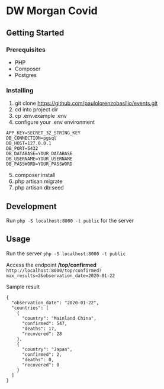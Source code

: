 # DW Morgan Covid

## Getting Started

### Prerequisites
- PHP
- Composer
- Postgres

### Installing
1. git clone https://github.com/paulolorenzobasilio/events.git
2. cd into project dir
3. cp .env.example .env
4. configure your .env environment 
```
APP_KEY=SECRET_32_STRING_KEY
DB_CONNECTION=pgsql
DB_HOST=127.0.0.1
DB_PORT=5432
DB_DATABASE=YOUR_DATABASE
DB_USERNAME=YOUR_USERNAME
DB_PASSWORD=YOUR_PASSWORD
```
5. composer install
6. php artisan migrate
7. php artisan db:seed

## Development
Run `php -S localhost:8000 -t public` for the server

## Usage
Run the server `php -S localhost:8000 -t public`

Access the endpoint **/top/confirmed**
`http://localhost:8000/top/confirmed?max_results=2&observation_date=2020-01-22`

Sample result
```
{
  "observation_date": "2020-01-22",
  "countries": [
    {
      "country": "Mainland China",
      "confirmed": 547,
      "deaths": 17,
      "recovered": 28
    },
    {
      "country": "Japan",
      "confirmed": 2,
      "deaths": 0,
      "recovered": 0
    }
  ]
}
```



